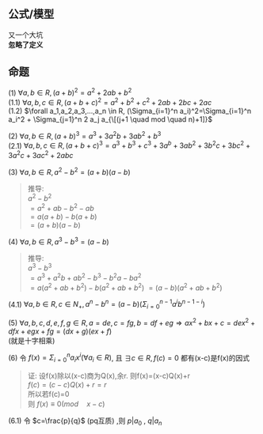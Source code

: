 ## 公式/模型
又一个大坑  
**忽略了定义**  
## 命题
(1) $\forall a,b \in R, (a+b)^2=a^2+2ab+b^2$  
(1.1) $\forall a,b,c \in R, (a+b+c)^2=a^2+b^2+c^2+2ab+2bc+2ac$   
(1.2) $\forall a_1,a_2,a_3,...,a_n \in R, (\Sigma_{i=1}^n a_i)^2=\Sigma_{i=1}^n a_i^2 + \Sigma_{j=1}^n 2 a_j a_{\[(j+1 \quad mod \quad n)+1]}$  

(2) $\forall a,b \in R, (a+b)^3=a^3+3a^2b+3ab^2+b^3$  
(2.1) $\forall a,b,c \in R, (a+b+c)^3=a^3+b^3+c^3+3a^b+3ab^2+3b^2c+3bc^2+3a^2c+3ac^2+2abc$  

(3) $\forall a,b \in R, a^2-b^2=(a+b)(a-b)$
> 推导:  
> $a^2-b^2$  
> $=a^2+ab-b^2-ab$  
> $=a(a+b)-b(a+b)$  
> $=(a+b)(a-b)$  

(4) $\forall a,b \in R, a^3-b^3=(a-b)$  
> 推导:  
> $a^3-b^3$  
> $=a^3+a^2b+ab^2-b^3-b^2a-ba^2$  
> $=a(a^2+ab+b^2)-b(a^2+ab+b^2)$
> $=(a-b)(a^2+ab+b^2)$

(4.1) $\forall a,b \in R, c \in N_{+}, a^n-b^n=(a-b)(\Sigma_{i=0}^{n-1} a^{i}b^{n-1-i})$  

(5) $\forall a,b,c,d,e,f,g \in R, a=de, c=fg, b=df+eg \Rightarrow ax^2+bx+c=dex^2+dfx+egx+fg=(dx+g)(ex+f)$  
(就是十字相乘)

(6) 令 $f(x)=\Sigma_{i=0}^n a_i x^i (\forall a_i \in R)$, 且 $\exists c \in R, f(c)=0$ 都有(x-c)是f(x)的因式  
> 证:
> 设f(x)除以(x-c)商为Q(x),余r.
> 则f(x)=(x-c)Q(x)+r   
> $f(c)=(c-c)Q(x)+r=r$   
> 所以若f(c)=0  
> 则 $f(x) \equiv 0 (mod \quad x-c)$  

(6.1) 令 $c=\frac{p}{q}$ (pq互质) ,则 $p| a_0$ , $q| a_n$  
